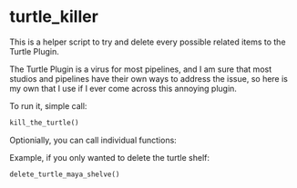 # turtle_killer

This is a helper script to try and delete every possible related items to the Turtle Plugin.

The Turtle Plugin is a virus for most pipelines, and I am sure that most studios and pipelines have their own ways to address the issue, so here is my own that I use if I ever come across this annoying plugin.

To run it, simple call:
```python
kill_the_turtle()
```

Optionially, you can call individual functions:

Example, if you only wanted to delete the turtle shelf:
```python
delete_turtle_maya_shelve()
```
